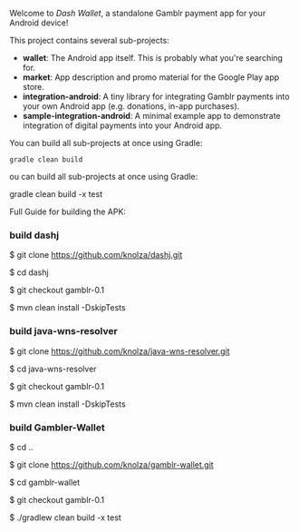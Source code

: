 Welcome to _Dash Wallet_, a standalone Gamblr payment app for your Android device!

This project contains several sub-projects:

 * __wallet__:
     The Android app itself. This is probably what you're searching for.
 * __market__:
     App description and promo material for the Google Play app store.
 * __integration-android__:
     A tiny library for integrating Gamblr payments into your own Android app
     (e.g. donations, in-app purchases).
 * __sample-integration-android__:
     A minimal example app to demonstrate integration of digital payments into
     your Android app.

You can build all sub-projects at once using Gradle:

`gradle clean build`

ou can build all sub-projects at once using Gradle:

gradle clean build -x test

Full Guide for building the APK:
### build dashj

$ git clone https://github.com/knolza/dashj.git

$ cd dashj

$ git checkout gamblr-0.1

$ mvn clean install -DskipTests

### build java-wns-resolver

$ git clone https://github.com/knolza/java-wns-resolver.git

$ cd java-wns-resolver

$ git checkout gamblr-0.1

$ mvn clean install -DskipTests

### build Gambler-Wallet

$ cd ..

$ git clone https://github.com/knolza/gamblr-wallet.git

$ cd gamblr-wallet

$ git checkout gamblr-0.1

$ ./gradlew clean build -x test
